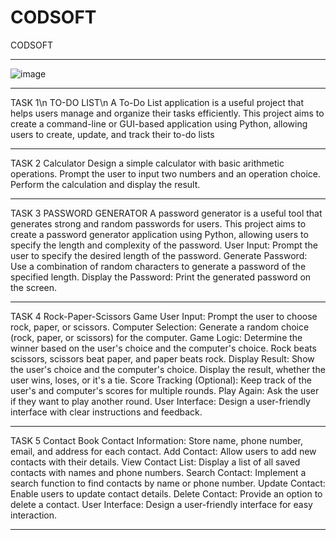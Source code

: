 # CODSOFT
CODSOFT
______________________________________
![image](https://github.com/AUBAI-ALKHABBAZ/CODSOFT/assets/102236043/6da0a1ec-41e5-4365-83fa-da1907993499)

______________________________________
TASK 1\n
TO-DO LIST\n
A To-Do List application is a useful project that helps users manage
and organize their tasks efficiently. This project aims to create a
command-line or GUI-based application using Python, allowing
users to create, update, and track their to-do lists

______________________________________
TASK 2
Calculator
Design a simple calculator with basic arithmetic operations.
Prompt the user to input two numbers and an operation choice.
Perform the calculation and display the result.

______________________________________
TASK 3
PASSWORD GENERATOR
A password generator is a useful tool that generates strong and
random passwords for users. This project aims to create a
password generator application using Python, allowing users to
specify the length and complexity of the password.
User Input: Prompt the user to specify the desired length of the
password.
Generate Password: Use a combination of random characters to
generate a password of the specified length.
Display the Password: Print the generated password on the screen.

______________________________________
TASK 4
Rock-Paper-Scissors Game
User Input: Prompt the user to choose rock, paper, or scissors.
Computer Selection: Generate a random choice (rock, paper, or scissors) for
the computer.
Game Logic: Determine the winner based on the user's choice and the
computer's choice.
Rock beats scissors, scissors beat paper, and paper beats rock.
Display Result: Show the user's choice and the computer's choice.
Display the result, whether the user wins, loses, or it's a tie.
Score Tracking (Optional): Keep track of the user's and computer's scores for
multiple rounds.
Play Again: Ask the user if they want to play another round.
User Interface: Design a user-friendly interface with clear instructions and
feedback.

______________________________________
TASK 5
Contact Book
Contact Information: Store name, phone number, email, and address for each contact.
Add Contact: Allow users to add new contacts with their details.
View Contact List: Display a list of all saved contacts with names and phone numbers.
Search Contact: Implement a search function to find contacts by name or phone number.
Update Contact: Enable users to update contact details.
Delete Contact: Provide an option to delete a contact.
User Interface: Design a user-friendly interface for easy interaction.

______________________________________


